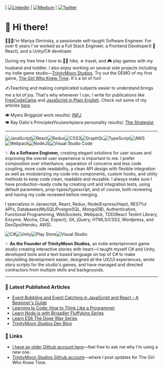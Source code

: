 | [![LinkedIn](https://img.shields.io/badge/linkedin-%230077B5.svg?style=flat-square&logo=linkedin&logoColor=white)](https://www.linkedin.com/in/mariyadiminsky/) | [![Medium](https://img.shields.io/badge/Medium-%23000000.svg?style=flat-square&logo=Medium&logoColor=white)](https://mariyadiminsky.medium.com/) | [![Twitter](https://img.shields.io/badge/mariyadiminsky-%231DA1F2.svg?style=flat-square&logo=Twitter&logoColor=white)](https://twitter.com/mariyadiminsky)

# :wave: Hi there!
👩🏻‍💻I'm Mariya Diminsky, a passionate self-taught Software Engineer. For over 6 years I've worked as a Full Stack Engineer, a Frontend Developer(I :sparkling_heart: React), and a Unity/C# developer.

During my free time I love to :running_woman: hike, :airplane: travel, and :video_game: play games with my husband and toddler. I also enjoy working on several side projects including my indie game studio—[TrinityMoon Studios](https://www.trinitymoonstudios.com/). Try out the DEMO of my first game, [The Girl Who Knew Time](https://github.com/maariyadiminsky/thegirlwhoknewtime-preview). It's a lot of fun!

✍️Teaching and making complicated subjects easier to understand brings me a lot of joy. That's why whenever I can, I write for publications like [FreeCodeCamp](https://www.freecodecamp.org/news/tag/blog/) and [JavaScript in Plain English](https://javascript.plainenglish.io/). Check out some of my articles [here](https://github.com/maariyadiminsky/technical-writer).

👁 Myers Briggs(at work results): [INFJ](https://www.16personalities.com/infjs-at-work).    
👁 Ray Dalio's PrinciplesYou(workplace personality results): [The Strategist](https://principlesyou.com/archetypes/strategist).

---

![JavaScript](https://img.shields.io/badge/javascript-%23323330.svg?style=flat-square&logo=javascript&logoColor=%23F7DF1E)![React](https://img.shields.io/badge/react-%2320232a.svg?style=flat-square&logo=react&logoColor=%2361DAFB)![Redux](https://img.shields.io/badge/redux-%23593d88.svg?style=flat-square&logo=redux&logoColor=white)![CSS3](https://img.shields.io/badge/css3-%231572B6.svg?style=flat-square&logo=css3&logoColor=white)![GraphQL](https://img.shields.io/badge/-GraphQL-E10098?style=flat-square&logo=graphql&logoColor=white)![TypeScript](https://img.shields.io/badge/typescript-%23007ACC.svg?style=flat-square&logo=typescript&logoColor=white)![AWS](https://img.shields.io/badge/AWS-%23FF9900.svg?style=flat-square&logo=amazon-aws&logoColor=white)![Webpack](https://img.shields.io/badge/webpack-%238DD6F9.svg?style=flat-square&logo=webpack&logoColor=black)![NodeJS](https://img.shields.io/badge/node.js-%2343853D.svg?style=flat-square&logo=node.js&logoColor=white)![Visual Studio Code](https://img.shields.io/badge/VisualStudioCode-0078d7.svg?style=flat-square&logo=visual-studio-code&logoColor=white)

:sparkles: **As a Software Engineer,**  creating elegant solutions for user issues and improving the overall user experience is important to me. I prefer composition over inheritance, separation of concerns and less code coupling, more code readability, a clean API design with flexible integration as well as modularizing my code into components, custom hooks, and utility methods to keep code clean, readable and reusable. I always make sure I have production-ready code by creating unit and integration tests, using default parameters, prop-types/typescript, and of course, both reviewing and having my code reviewed before merging.

I specializes in Javascript, React, Redux, Node(Express/Hapi), RESTful API’s, Databases(MySQL/PostgreSQL, MongoDB), Authentication, Functional Programming, WebSockets, Webpack, TDD(React Testint Library, Enzyme, Mocha, Chai, Expect), Git, jQuery, HTML5/CSS3, Wordpress, and DevOps(Heroku, AWS).

![C#](https://img.shields.io/badge/c%23-%23239120.svg?style=flat-square&logo=c-sharp&logoColor=white)![Unity](https://img.shields.io/badge/unity-%23000000.svg?style=flat-square&logo=unity&logoColor=white)![Play Store](https://img.shields.io/badge/Google_Play-414141?style=flat-square&logo=google-play&logoColor=white)![Visual Studio](https://img.shields.io/badge/VisualStudio-5C2D91.svg?style=flat-square&logo=visual-studio&logoColor=white)

:sparkles: **As the Founder of TrinityMoon Studios,** an indie entertainment game studio creating interactive stories with heart—I taught myself C# and Unity, developed tools and a text-based language on top of C# to make storytelling development easier, designed all the UX/UI experiences, wrote story scripts for the studio's games, and have managed and directed contractors from multiple skills and backgrounds.

---
### 📕 Latest Published Articles

* [Event Bubbling and Event Catching in JavaScript and React – A Beginner's Guide](https://www.freecodecamp.org/news/event-propagation-event-bubbling-event-catching-beginners-guide/)
* [Learning to Code: How to Think Like a Programmer](https://zapier.com/blog/think-like-a-programmer/)
* [Learn Node.js with Brigadier Fluffykins Series](https://www.freecodecamp.org/news/learn-node-js-with-brigadier-fluffykins-i-basics-async-sync-create-your-first-server-b9e54a45e108/)
* [Learn ES6 The Dope Way Series](https://www.freecodecamp.org/news/learn-es6-the-dope-way-part-v-classes-browser-compatibility-transpiling-es6-code-47f62267661/)
* [TrinityMoon Studios Dev Blog](https://blog.trinitymoonstudios.com/series/the-girl-who-knew-time)
### :link: Links

* [I have an older Github account here](https://github.com/mariyadiminsky)—feel free to ask me why I'm using a new one.
* [TrinityMoon Studios Github account](https://github.com/devtrinitymoonstudios)—where I post updates for The Girl Who Knew Time.
